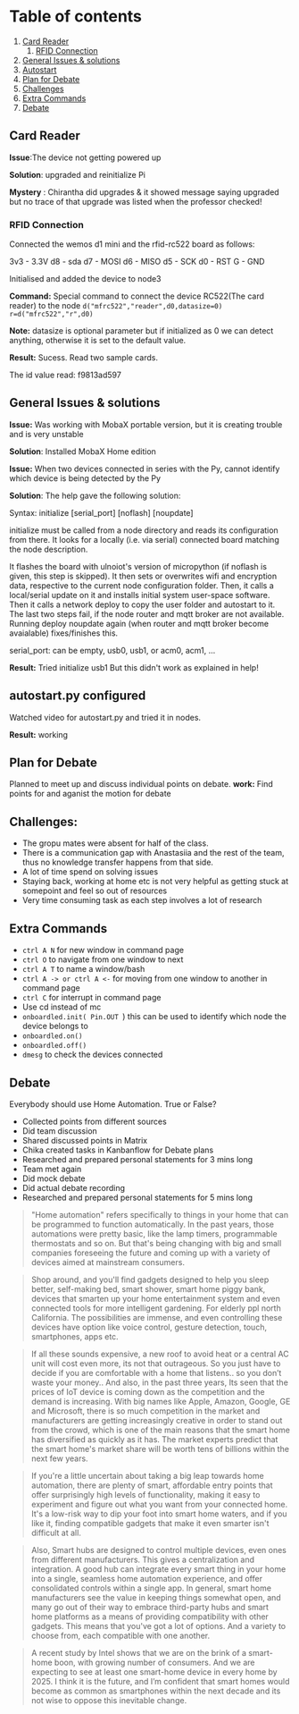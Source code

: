 # Table of contents

1. [Card Reader](#CardReader)
    1. [RFID Connection](#Card)
2. [General Issues & solutions](#issue)
3. [Autostart](#auto)
4. [Plan for Debate](#debat)
5. [Challenges](#challenge)
6. [Extra Commands](#extra)
7. [Debate](#deb)

 
## Card Reader <a name="CardReader"></a>

**Issue**:The device not getting powered up 


**Solution**: upgraded and reinitialize Pi


**Mystery** : Chirantha did upgrades & it showed message saying upgraded but no trace of that upgrade was listed when the professor checked!


### RFID Connection<a name="Card"></a>
Connected the wemos d1 mini and the rfid-rc522 board as follows:

3v3 - 3.3V
d8  - sda
d7  - MOSI
d6  - MISO
d5  - SCK
d0  - RST
G   - GND

Initialised and added the device to node3


**Command:**  Special command to connect the device RC522(The card reader) to the node
 ``` d("mfrc522","reader",d0,datasize=0) ```
``` r=d("mfrc522","r",d0) ```

**Note:** datasize is optional parameter but if initialized as 0 we can detect anything, otherwise it is set to the default value.


**Result:** Sucess. Read two sample cards.

The id value read: f9813ad597

## General Issues & solutions<a name="issue"></a>

**Issue:** Was working with MobaX portable version, but it is creating trouble and is very unstable

**Solution**: Installed MobaX Home edition


**Issue:** When two devices connected in series with the Py, cannot identify which device is being detected by the Py

**Solution**: The help gave the following solution:


Syntax: initialize [serial_port] [noflash] [noupdate]

initialize must be called from a node directory and reads its configuration from there.
It looks for a locally (i.e. via serial) connected board matching the node
description.

It flashes the board with ulnoiot's version of micropython (if noflash is given,
this step is skipped).
It then sets or overwrites wifi and encryption data, respective to the current
node configuration folder.
Then, it calls a local/serial update on it and installs initial system
user-space software.
Then it calls a network deploy to copy the user folder and autostart to it.
The last two steps fail, if the node router and mqtt broker are not available.
Running deploy noupdate again (when router and mqtt broker become avaialable)
fixes/finishes this.

serial_port: can be empty, usb0, usb1, or acm0, acm1, ...



**Result:** Tried initialize usb1 
But this didn't work as explained in help!


## autostart.py configured<a name="auto"></a>

Watched video for autostart.py and tried it in nodes.

**Result:** working 


## Plan for Debate<a name="debate"></a>
Planned to meet up and discuss individual points on debate. </b>
**work:** Find points for and aganist the motion for debate
 
 ## Challenges: <a name="challenge"></a>
 - The gropu mates were absent for half of the class. 
 - There is a communication gap with Anastasiia and the rest of the team, thus no knowledge transfer happens from that side. 
 - A lot of time spend on solving issues
 - Staying back, working at home etc is not very helpful as getting stuck at somepoint and feel so out of resources 
 - Very time consuming task as each step involves a lot of research
 
 ## Extra Commands<a name="extra"></a>
- ```ctrl A N``` for new window in command page 
- ```ctrl O``` to navigate from one window to next
- ```ctrl A T``` to name a window/bash
- ```ctrl A -> or ctrl A <-``` for moving from one window to another in command page
- ```ctrl C``` for interrupt in command page
- Use cd instead of mc
- ```onboardled.init( Pin.OUT ```) this can be used to identify which node the device belongs to
- ```onboardled.on()```
- ```onboardled.off()```
- ```dmesg``` to check the devices connected 

## Debate<a name="deb"></a>

Everybody should use Home Automation. True or False?

- Collected points from different sources
- Did team discussion
- Shared discussed points in Matrix
- Chika created tasks in Kanbanflow for Debate plans
- Researched and prepared personal statements for 3 mins long
- Team met again 
- Did mock debate
- Did actual debate recording
- Researched and prepared personal statements for 5 mins long


> "Home automation" refers specifically to things in your home that can be programmed to function automatically. In the past years, those automations were pretty basic, like the lamp timers, programmable thermostats and so on. But that's being changing with big and small companies foreseeing the future and coming up with a variety of devices aimed at mainstream consumers.

>Shop around, and you'll find gadgets designed to help you sleep better, self-making bed, smart shower, smart home piggy bank, devices that smarten up your home entertainment system and even connected tools for more intelligent gardening. For elderly ppl north California. The possibilities are immense, and even controlling these devices have option like voice control, gesture detection, touch, smartphones, apps etc.

>If all these sounds expensive, a new roof to avoid heat or a central AC unit will cost even more, its not that outrageous. So you just have to decide if you are comfortable with a home that listens.. so you don’t waste your money.. 
And also, in the past three years, Its seen that the prices of IoT device is coming down as the competition and the demand is increasing. With big names like Apple, Amazon, Google, GE and Microsoft, there is so much competition in the market and manufacturers are getting increasingly creative in order to stand out from the crowd, which is one of the main reasons that the smart home has diversified as quickly as it has. The market experts predict that the smart home's market share will be worth tens of billions within the next few years.

>If you're a little uncertain about taking a big leap towards home automation, there are plenty of smart, affordable entry points that offer surprisingly high levels of functionality, making it easy to experiment and figure out what you want from your connected home. It's a low-risk way to dip your foot into smart home waters, and if you like it, finding compatible gadgets that make it even smarter isn't difficult at all.

>Also, Smart hubs are designed to control multiple devices, even ones from different manufacturers. This gives a centralization and integration. A good hub can integrate every smart thing in your home into a single, seamless home automation experience, and offer consolidated controls within a single app.
In general, smart home manufacturers see the value in keeping things somewhat open, and many go out of their way to embrace third-party hubs and smart home platforms as a means of providing compatibility with other gadgets. This means that you've got a lot of options. And a variety to choose from, each compatible with one another. 

>A recent study by Intel shows that we are on the brink of a smart-home boon, with growing number of consumers. And we are expecting to see at least one smart-home device in every home by 2025. I think it is the future, and I’m confident that smart homes would become as common as smartphones within the next decade and its not wise to oppose this inevitable change.
 
